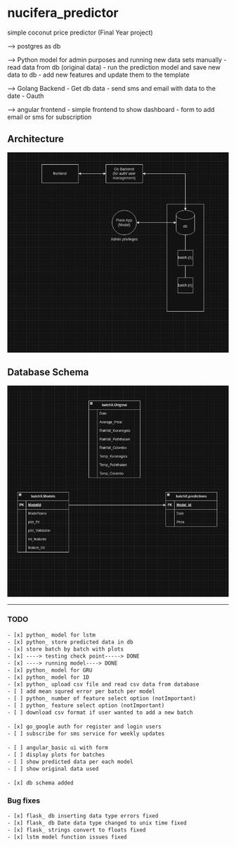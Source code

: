 # nucifera_predictor
simple coconut price predictor (Final Year project)

--> postgres as db

--> Python model for admin purposes and running new data sets manually
    - read data from db (original data)
    - run the prediction model and save new data to db
    - add new features and update them to the template

--> Golang Backend
    - Get db data
    - send sms and email with data to the date
    - Oauth

--> angular frontend
    - simple frontend to show dashboard
    - form to add email or sms for subscription 

## Architecture
![alt text](https://github.com/kasunJKD/nucifera_predictor/blob/main/docs/architecture.png "architecture")

## Database Schema
![alt text](https://github.com/kasunJKD/nucifera_predictor/blob/main/docs/dbSchema.png "Db schema")

--- 

### TODO

    - [x] python_ model for lstm
    - [x] python_ store predicted data in db
    - [x] store batch by batch with plots
    - [x] ----> testing check point-----> DONE
    - [x] ----> running model----> DONE
    - [x] python_ model for GRU
    - [x] python_ model for 1D
    - [x] python_ upload csv file and read csv data from database
    - [ ] add mean squred error per batch per model 
    - [ ] python_ number of feature select option (notImportant)
    - [ ] python_ feature select option (notImportant)
    - [ ] download csv format if user wanted to add a new batch

    - [x] go_google auth for register and login users
    - [ ] subscribe for sms service for weekly updates

    - [ ] angular_basic ui with form
    - [ ] display plots for batches 
    - [ ] show predicted data per each model
    - [ ] show original data used 

    - [x] db schema added

### Bug fixes
    - [x] flask_ db inserting data type errors fixed
    - [x] flask_ db Date data type changed to unix time fixed
    - [x] flask_ strings convert to floats fixed
    - [x] lstm model function issues fixed
